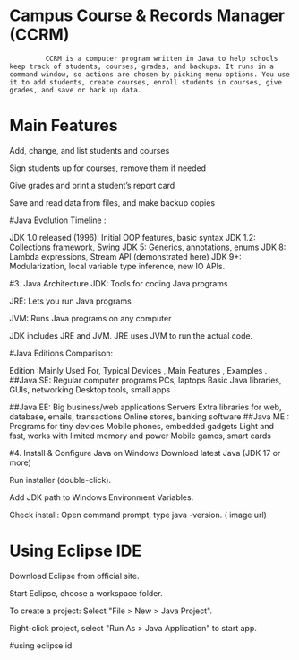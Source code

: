 # Campus Course & Records Manager (CCRM)
             CCRM is a computer program written in Java to help schools keep track of students, courses, grades, and backups. It runs in a command window, so actions are chosen by picking menu options. You use it to add students, create courses, enroll students in courses, give grades, and save or back up data.
             
#  Main Features
Add, change, and list students and courses

Sign students up for courses, remove them if needed

Give grades and print a student’s report card

Save and read data from files, and make backup copies



#Java Evolution Timeline :

JDK 1.0 released (1996): Initial OOP features, basic syntax
JDK 1.2: Collections framework, Swing
JDK 5: Generics, annotations, enums
JDK 8: Lambda expressions, Stream API (demonstrated here)
JDK 9+: Modularization, local variable type inference, new IO APIs.

#3. Java Architecture
JDK: Tools for coding Java programs

JRE: Lets you run Java programs

JVM: Runs Java programs on any computer

JDK includes JRE and JVM. JRE uses JVM to run the actual code.


#Java Editions Comparison:


Edition	  :Mainly Used For, Typical Devices , 	Main Features	 , Examples .
##Java SE: 
   	Regular computer programs	PCs, laptops	Basic Java libraries, GUIs, networking	Desktop tools, small apps
   	
##Java EE:
  	Big business/web applications	Servers	Extra libraries for web, database, emails, transactions	Online stores, banking software
##Java ME	:
   Programs for tiny devices	Mobile phones, embedded gadgets	Light and fast, works with limited memory and power	Mobile games, smart cards

#4. Install & Configure Java on Windows
Download latest Java (JDK 17 or more)

Run installer (double-click).

Add JDK path to Windows Environment Variables.

Check install: Open command prompt, type java -version. ( image url)

# Using Eclipse IDE
Download Eclipse from official site.

Start Eclipse, choose a workspace folder.

To create a project: Select "File > New > Java Project".

Right-click project, select "Run As > Java Application" to start app.

#using eclipse id